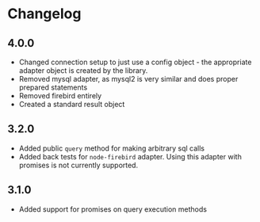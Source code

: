 # Changelog

## 4.0.0
* Changed connection setup to just use a config object - the appropriate adapter object is created by the library.
* Removed mysql adapter, as mysql2 is very similar and does proper prepared statements
* Removed firebird entirely
* Created a standard result object

## 3.2.0
* Added public `query` method for making arbitrary sql calls
* Added back tests for `node-firebird` adapter. Using this adapter with promises is not currently supported.

## 3.1.0
* Added support for promises on query execution methods